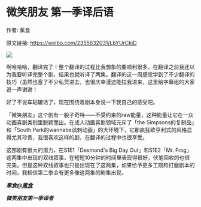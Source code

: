 # 微笑朋友 第一季译后语

作者: 蕉食

原文链接: https://weibo.com/2355632031/LbYUrCkiD

![](/image/微笑朋友%20第一季译后语.webp)

啊哈哈哈，翻译完了！整个翻译的过程比我想象的要顺利很多，在翻译之前我还以为我要听译完整个剧，结果也就听译了两集。翻译的这一周感觉学到了不少翻译的技巧（虽然也塞了不少私货进去，也很庆幸漫迪能拉我进来，这里给字幕组的大家说一声谢谢！

好了不说车轱辘话了，现在围绕着剧本身说一下我自己的感受吧。

「微笑朋友」这个剧有一股子奇特——不受约束的raw能量，这种能量让它在一众动画喜剧类别里脱颖而出。在成人动画喜剧领域充斥了「the Simpsons的复制品」和「South Park的wannabe讽刺动画」的大环境下，它那疯狂欧亨利式的风格显得尤其珍贵，我很喜欢这样的剧，在翻译的过程中也很享受。

这部剧有很大的潜力，在S1E1「Desmond's Big Day Out」和S1E2「Mr. Frog」这两集中出现的双线叙事，在短短10分钟的时间里表现得很好，伏笔回收的也很完美。但是这种双线叙事也只是出现在了这两集，如果给予更多工期和打磨剧本的时间，我相信第二季会有更多像这两集的剧集出现。

***蕉食[@蕉食](https://weibo.com/n/%E8%95%89%E9%A3%9F)***

***微笑朋友第一季译者***